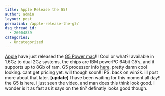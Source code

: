 ```yaml
---
title: Apple Release the G5!
author: admin
layout: post
permalink: /apple-release-the-g5/
dsq_thread_id:
  - 26004839
categories:
  - Uncategorized
---
```

[Apple][1] have just released the [G5 Power mac][2]!!! Cool or what?! available in 1.6Gz to dual 2Gz systems, the chips are IBM powerPC 64bit G5&#8217;s, and it supports up to 8Gb of ram. G5 processor info [here][3]. pretty damn cool looking. cant get pricing yet. will though soon!!! PS. back on win2k. ill post more about that later. **[update]** I have been waiting for this moment all day!! the G5 is here. i just seen the video, and man does this think look good. i wonder is it as fast as it says on the tin? definatly looks good though.

 [1]: http://www.apple.com
 [2]: http://www.apple.com/powermac/
 [3]: http://www.apple.com/g5/